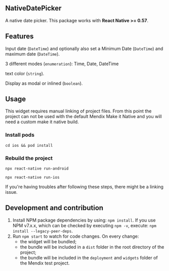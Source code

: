 ## NativeDatePicker

A native date picker. This package works with **React Native >= 0.57**.

## Features

Input date (`DateTime`) and optionally also set a Minimum Date (`DateTime`) and maximum date (`DateTime`).

3 different modes (`enumeration`): Time, Date, DateTime

text color (`string`).

Display as modal or inlined (`boolean`).

## Usage

This widget requires manual linking of project files. From this point the project can not be used with the default
Mendix Make it Native and you will need a custom make it native build.

### Install pods

`cd ios && pod install`

### Rebuild the project

`npx react-native run-android`

`npx react-native run-ios`

If you're having troubles after following these steps, there might be a linking issue.

## Development and contribution

1. Install NPM package dependencies by using: `npm install`. If you use NPM v7.x.x, which can be checked by executing
   `npm -v`, execute: `npm install --legacy-peer-deps`.
1. Run `npm start` to watch for code changes. On every change:
    - the widget will be bundled;
    - the bundle will be included in a `dist` folder in the root directory of the project;
    - the bundle will be included in the `deployment` and `widgets` folder of the Mendix test project.

